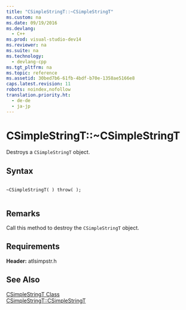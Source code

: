 ```yaml
---
title: "CSimpleStringT::~CSimpleStringT"
ms.custom: na
ms.date: 09/19/2016
ms.devlang: 
  - C++
ms.prod: visual-studio-dev14
ms.reviewer: na
ms.suite: na
ms.technology: 
  - devlang-cpp
ms.tgt_pltfrm: na
ms.topic: reference
ms.assetid: 30bed7b6-61fb-4bdf-b70e-1358ae5166e8
caps.latest.revision: 11
robots: noindex,nofollow
translation.priority.ht: 
  - de-de
  - ja-jp
---
```

# CSimpleStringT::~CSimpleStringT
Destroys a `CSimpleStringT` object.  
  
## Syntax  
  
```  
  
~CSimpleStringT( ) throw( );  
  
```  
  
## Remarks  
 Call this method to destroy the `CSimpleStringT` object.  
  
## Requirements  
 **Header:** atlsimpstr.h  
  
## See Also  
 [CSimpleStringT Class](../vs140/CSimpleStringT-Class.md)   
 [CSimpleStringT::CSimpleStringT](../vs140/CSimpleStringT--CSimpleStringT.md)